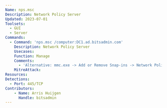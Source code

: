 ```yaml
---
Name: nps.msc
Description: Network Policy Server
Updated: 2023-07-01
Toolsets:
  - GUI
  - Server
Commands:
  - Command: 'nps.msc /computer:DC1.ad.bitsadmin.com'
    Description: Network Policy Server
    Usecases:
    Function: Manage
    Comments:
      - 'Alternative: mmc.exe -> Add or Remove Snap-ins -> Network Policy Server -> Add -> Another computer -> `DC1.ad.bitsadmin.com` -> OK'
    MitreAttack:
Resources:
Detections:
  - Port: 445/TCP
Contributors:
    - Name: Arris Huijgen
      Handle: bitsadmin
---
```

